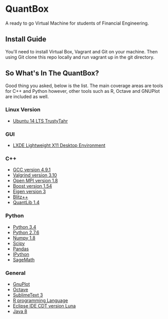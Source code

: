 # QuantBox

A ready to go Virtual Machine for students of Financial Engineering.

## Install Guide

You'll need to install Virtual Box, Vagrant and Git on your machine. Then using Git clone this repo locally and run vagrant up in the git directory.

## So What's In The QuantBox?

Good thing you asked, below is the list. The main coverage areas are tools for C++ and Python however, other tools such as R, Octave and GNUPlot are included as well.

### Linux Version
- [Ubuntu 14 LTS TrustyTahr](http://www.ubuntu.com/desktop/developers)

### GUI
- [LXDE Lightweight X11 Desktop Environment](http://lxde.org/)

### C++
- [GCC version 4.9.1](https://gcc.gnu.org/)
- [Valgrind version 3.10](http://valgrind.org/)
- [Open MPI version 1.8](http://www.open-mpi.org/)
- [Boost version 1.54](http://www.boost.org/)
- [Eigen version 3](http://eigen.tuxfamily.org/)
- [Blitz++](http://blitz.sourceforge.net/)
- [QuantLib 1.4](http://quantlib.org/index.shtml)

### Python
- [Python 3.4](https://www.python.org/)
- [Python 2.7.6](https://www.python.org/)
- [Numpy 1.8](http://www.numpy.org/)
- [Scipy](http://www.scipy.org/index.html)
- [Pandas](http://pandas.pydata.org/)
- [IPython](http://ipython.org/)
- [SageMath](http://www.sagemath.org/)

### General
- [GnuPlot](http://www.gnuplot.info/)
- [Octave](https://www.gnu.org/software/octave/)
- [SublimeText 3](http://www.sublimetext.com/3)
- [R programming Language](http://www.r-project.org/)
- [Eclipse IDE CDT version Luna](https://www.eclipse.org)
- [Java 8](https://www.oracle.com/java)
